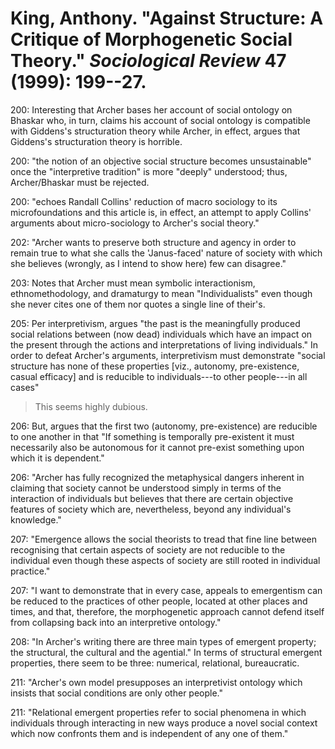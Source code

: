 King, Anthony. "Against Structure: A Critique of Morphogenetic Social Theory." *Sociological Review* 47 (1999): 199--27.
===

200:  Interesting that Archer bases her account of social ontology on Bhaskar who, in turn, claims his account of social ontology is compatible with Giddens's structuration theory while Archer, in effect, argues that Giddens's structuration theory is horrible.

200:  "the notion of an objective social structure becomes unsustainable" once the "interpretive tradition" is more "deeply" understood; thus, Archer/Bhaskar must be rejected.

200:  "echoes Randall Collins' reduction of macro sociology to its microfoundations and this article is, in effect, an attempt to apply Collins' arguments about micro-sociology to Archer's social theory."

202:  "Archer wants to preserve both structure and agency in order to remain true to what she calls the 'Janus-faced' nature of society with which she believes (wrongly, as I intend to show here) few can disagree."

203:  Notes that Archer must mean symbolic interactionism, ethnomethodology, and dramaturgy to mean "Individualists" even though she never cites one of them nor quotes a single line of their's.

205:  Per interpretivism, argues "the past is the meaningfully produced social relations between (now dead) individuals which have an impact on the present through the actions and interpretations of living individuals." In order to defeat Archer's arguments, interpretivism must demonstrate "social structure has none of these properties [viz., autonomy, pre-existence, casual efficacy] and is reducible to individuals---to other people---in all cases"

> This seems highly dubious. 

206:  But, argues that the first two (autonomy, pre-existence) are reducible to one another in that "If something is temporally pre-existent it must necessarily also be autonomous for it cannot pre-exist something upon which it is dependent."

206:  "Archer has fully recognized the metaphysical dangers inherent in claiming that society cannot be understood simply in terms of the interaction of individuals but believes that there are certain objective features of society which are, nevertheless, beyond any individual's knowledge."

207:  "Emergence allows the social theorists to tread that fine line between recognising that certain aspects of society are not reducible to the individual even though these aspects of society are still rooted in individual practice."

207:  "I want to demonstrate that in every case, appeals to emergentism can be reduced to the practices of other people, located at other places and times, and that, therefore, the morphogenetic approach cannot defend itself from collapsing back into an interpretive ontology."

208:  "In Archer's writing there are three main types of emergent property; the structural, the cultural and the agential." In terms of structural emergent properties, there seem to be three: numerical, relational, bureaucratic.

211:  "Archer's own model presupposes an interpretivist ontology which insists that social conditions are only other people."

211:  "Relational emergent properties refer to social phenomena in which individuals through interacting in new ways produce a novel social context which now confronts them and is independent of any one of them."